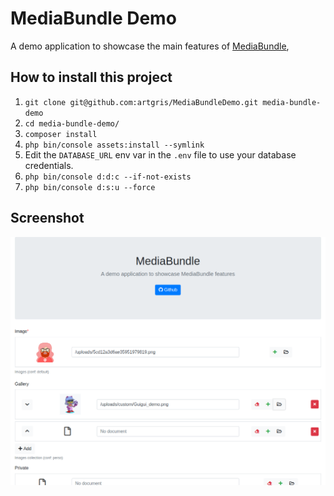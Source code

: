 MediaBundle Demo
================

A demo application to showcase the main features of [MediaBundle][1],

How to install this project
---------------------------
     
  1. `git clone git@github.com:artgris/MediaBundleDemo.git media-bundle-demo`
  1. `cd media-bundle-demo/`
  1. `composer install`
  1. `php bin/console assets:install --symlink`
  1. Edit the `DATABASE_URL` env var in the `.env` file to use your database credentials.
  1. `php bin/console d:d:c --if-not-exists` 
  1. `php bin/console d:s:u --force` 
    
Screenshot
----------

![Screenshot of the MediaBundle Demo app](doc/media.png)
 
[1]: https://github.com/artgris/MediaBundle